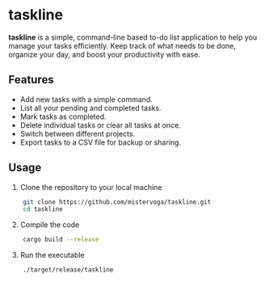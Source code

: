 # taskline

**taskline** is a simple, command-line based to-do list application to help you manage your tasks efficiently. Keep track of what needs to be done, organize your day, and boost your productivity with ease.

## Features

- Add new tasks with a simple command.
- List all your pending and completed tasks.
- Mark tasks as completed.
- Delete individual tasks or clear all tasks at once.
- Switch between different projects.
- Export tasks to a CSV file for backup or sharing.

## Usage

1. Clone the repository to your local machine

```sh
    git clone https://github.com/mistervoga/taskline.git
    cd taskline
```

2. Compile the code

```sh
    cargo build --release
```

3. Run the executable

```sh
    ./target/release/taskline
```
